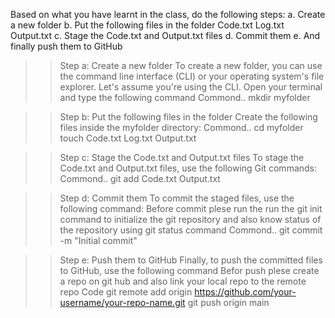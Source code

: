 Based on what you have learnt in the class, do the following steps: 
                 a. Create a new folder 
                 b. Put the following files in the folder
                                    Code.txt 
                                    Log.txt 
                                    Output.txt 
                 c. Stage the Code.txt and Output.txt files 
                 d. Commit them 
                 e. And finally push them to GitHub

>>Step a: Create a new folder
To create a new folder, you can use the command line interface (CLI) or your operating system's file explorer. Let's assume you're using the CLI. Open your terminal and type the following command
Commond..
mkdir myfolder

>>Step b: Put the following files in the folder
Create the following files inside the myfolder directory:
Commond..
cd myfolder
touch Code.txt Log.txt Output.txt

>>Step c: Stage the Code.txt and Output.txt files
To stage the Code.txt and Output.txt files, use the following Git commands:
Commond..
git add Code.txt Output.txt

>>Step d: Commit them
To commit the staged files, use the following command: Before commit plese run the run the git init  command to initialize the git repository and also know status of  the repository using git status command
Commond..
git commit -m "Initial commit"

>>Step e: Push them to GitHub
Finally, to push the committed files to GitHub, use the following command Befor push plese create a repo on git hub and also  link your local repo to the remote repo
Code
git remote add origin https://github.com/your-username/your-repo-name.git
git push origin main
